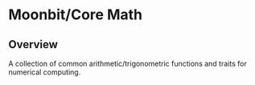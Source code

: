 # Moonbit/Core Math

## Overview

A collection of common arithmetic/trigonometric functions and traits for
numerical computing.
